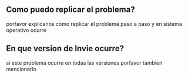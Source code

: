 ## Como puedo replicar el problema?
porfavor explicanos como replicar el problema paso a paso y en sistema operativo ocurre
## En que version de Invie ocurre?
si este problema ocurre en todas las versiones porfavor tambien mencionarlo
